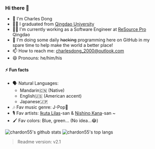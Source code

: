 ### Hi there 👋

- 🧑 I'm Charles Dong
- 👨‍🎓 I graduated from [Qingdao University](https://www.qdu.edu.cn/)
- 👨‍💻 I'm currently working as a Software Engineer at [ReSource Pro](https://resourcepro.com/) Qingdao
- 🚀 I'm doing some daily ~~hacking~~ programming here on GitHub in my spare time to help make the world a better place!
- 📫 How to reach me: charlesdong_2000@outlook.com
- 😄 Pronouns: he/him/his

#### ⚡ Fun facts

- 🗣️ Natural Languages:
  - Mandarin🇨🇳 (Native)
  - English🇺🇸 (American accent)
  - Japanese🇯🇵
- 🎶 Fav music genre: J-Pop🫰
- 🎙️ Fav artists: [Ikuta Lilas](https://jpop.fandom.com/wiki/Ikuta_Lilas)-san & [Nishino Kana](https://jpop.fandom.com/wiki/Nishino_Kana)-san ~
- 🖌️ Fav colors: Blue, green... (No idea...😂)

![chardon55's github stats](https://github-readme-stats.vercel.app/api?username=chardon55&show_icons=true&bg_color=25,00132c,003247&text_color=e0f7fa&title_color=fce4ec&icon_color=f186c0)
![chardon55's top langs](https://github-readme-stats.vercel.app/api/top-langs/?username=chardon55&layout=compact&bg_color=-25,00132c,003247&text_color=ffffff&title_color=fce4ec)

> Readme version: v2.1
